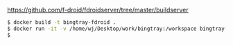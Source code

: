 https://github.com/f-droid/fdroidserver/tree/master/buildserver


```bash
$ docker build -t bingtray-fdroid .
$ docker run -it -v /home/wj/Desktop/work/bingtray:/workspace bingtray-fdroid bash
$


```